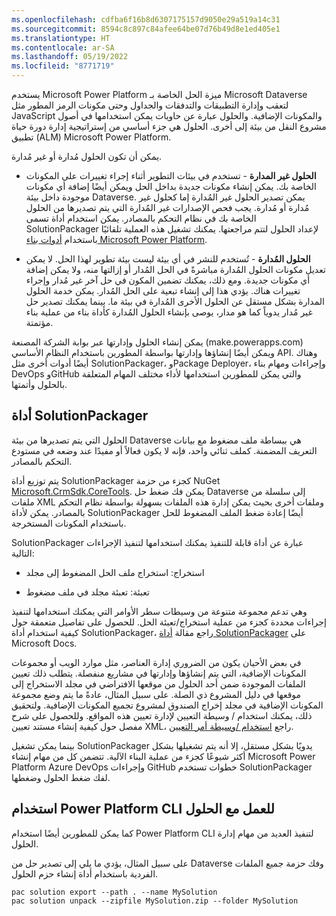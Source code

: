 ```yaml
---
ms.openlocfilehash: cdfba6f16b8d6307175157d9050e29a519a14c31
ms.sourcegitcommit: 8594c8c897c84afee64be07d76b49d8e1ed405e1
ms.translationtype: HT
ms.contentlocale: ar-SA
ms.lasthandoff: 05/19/2022
ms.locfileid: "8771719"
---
```

يستخدم Microsoft Power Platform ميزة الحل الخاصة بـ Microsoft Dataverse لتعقب وإدارة التطبيقات والتدفقات والجداول وحتى مكونات الرمز المطور مثل JavaScript والمكونات الإضافية. والحلول عبارة عن حاويات يمكن استخدامها في أصول مشروع النقل من بيئة إلى أخرى. الحلول هي جزء أساسي من إستراتيجية إدارة دورة حياة تطبيق (ALM) Microsoft Power Platform.

يمكن أن تكون الحلول مُدارة أو غير مُدارة.

-   **الحلول غير المدارة** - تستخدم في بيئات التطوير أثناء إجراء تغييرات على المكونات الخاصة بك. يمكن إنشاء مكونات جديدة بداخل الحل ويمكن أيضًا إضافة أي مكونات موجودة داخل بيئة Dataverse. يمكن تصدير الحلول غير المُدارة إما كحلول غير مُدارة أو مُدارة. يجب فحص الإصدارات غير المُدارة التي يتم تصديرها من الحلول الخاصة بك في نظام التحكم بالمصادر. يمكن استخدام أداة تسمى SolutionPackager لإعداد الحلول لتتم مراجعتها. يمكنك تشغيل هذه العملية تلقائيًا باستخدام [أدوات بناء Microsoft Power Platform](/power-platform/alm/devops-build-tools/?azure-portal=true).

-   **الحلول المُدارة** - تُستخدم للنشر في أي بيئة ليست بيئة تطوير لهذا الحل. لا يمكن تعديل مكونات الحلول المُدارة مباشرةً في الحل المُدار أو إزالتها منه، ولا يمكن إضافة أي مكونات جديدة. ومع ذلك، يمكنك تضمين المكون في حل آخر غير مُدار وإجراء تغييرات هناك. يؤدي هذا إلى إنشاء تبعية على الحل المُدار. يمكن خدمة الحلول المدارة بشكل مستقل عن الحلول الأخرى المُدارة في بيئة ما. بينما يمكنك تصدير حل غير مُدار يدوياً كما هو مدار، يوصى بإنشاء الحلول المُدارة كأداة بناء من عملية بناء مؤتمتة.

يمكن إنشاء الحلول وإدارتها عبر بوابة الشركة المصنعة (make.powerapps.com) ويمكن أيضًا إنشاؤها وإدارتها بواسطة المطورين باستخدام النظام الأساسي API. وهناك أيضًا أدوات أخرى مثل SolutionPackager، وPackage Deployer، وإجراءات ومهام بناء DevOps وGitHub والتي يمكن للمطورين استخدامها لأداء مختلف المهام المتعلقة بالحلول وأتمتها.

## <a name="solutionpackager-tool"></a>أداة SolutionPackager

الحلول التي يتم تصديرها من بيئة Dataverse هي ببساطة ملف مضغوط مع بيانات التعريف المضمنة. كملف ثنائي واحد، فإنه لا يكون فعالاً أو مفيدًا عند وضعه في مستودع التحكم بالمصادر.

يتم توزيع أداة SolutionPackager كجزء من حزمة NuGet [Microsoft.CrmSdk.CoreTools](https://www.nuget.org/packages/Microsoft.CrmSdk.CoreTools/?azure-portal=true). يمكن فك ضغط حل Dataverse إلى سلسلة من ملفات XML وملفات أخرى بحيث يمكن إدارة هذه الملفات بسهولة بواسطة نظام التحكم بالمصادر. يمكن لأداة SolutionPackager أيضًا إعادة ضغط الملف المضغوط للحل باستخدام المكونات المستخرجة.

SolutionPackager عبارة عن أداة قابلة للتنفيذ يمكنك استخدامها لتنفيذ الإجراءات التالية:

-   استخراج: استخراج ملف الحل المضغوط إلى مجلد

-   تعبئة: تعبئة مجلد في ملف مضغوط

وهي تدعم مجموعة متنوعة من وسيطات سطر الأوامر التي يمكنك استخدامها لتنفيذ إجراءات محددة كجزء من عملية استخراج/تعبئة الحل. للحصول على تفاصيل متعمقة حول كيفية استخدام أداة SolutionPackager، راجع مقالة [أداة SolutionPackager](/power-apps/developer/common-data-service/compress-extract-solution-file-solutionpackager/?azure-portal=true) على Microsoft Docs.

في بعض الأحيان يكون من الضروري إدارة العناصر، مثل موارد الويب أو مجموعات المكونات الإضافية، التي يتم إنشاؤها وإدارتها في مشاريع منفصلة. يتطلب ذلك تعيين الملفات الموجودة ضمن أحد الحلول من موقعها الافتراضي في مجلد الاستخراج إلى موقعها في دليل المشروع ذي الصلة. على سبيل المثال، عادةً ما يتم وضع مجموعة المكونات الإضافية في مجلد إخراج الصندوق لمشروع تجميع المكونات الإضافية. ولتحقيق ذلك، يمكنك استخدام / وسيطة التعيين لإدارة تعيين هذه المواقع. وللحصول على شرح مفصل حول كيفية إنشاء مستند تعيين XML، راجع [استخدام /وسيطة أمر التعيين](/power-apps/developer/common-data-service/compress-extract-solution-file-solutionpackager?azure-portal=true#use-the-map-command-argument).

بينما يمكن تشغيل SolutionPackager يدويًا بشكل مستقل، إلا أنه يتم تشغيلها بشكل أكثر شيوعًا كجزء من عملية البناء الآلية. تتضمن كل من مهام إنشاء Microsoft Power Platform Azure DevOps وإجراءات GitHub خطوات تستخدم SolutionPackager لفك ضغط الحلول وضغطها.

## <a name="use-power-platform-cli-to-work-with-solutions"></a>استخدام Power Platform CLI للعمل مع الحلول
كما يمكن للمطورين أيضًا استخدام Power Platform CLI لتنفيذ العديد من مهام إدارة الحلول.

على سبيل المثال، يؤدي ما يلي إلى تصدير حل من Dataverse وفك حزمة جميع الملفات الفردية باستخدام ‏‫أداة إنشاء حزم الحلول‬.

```
pac solution export --path . --name MySolution
pac solution unpack --zipfile MySolution.zip --folder MySolution
```
